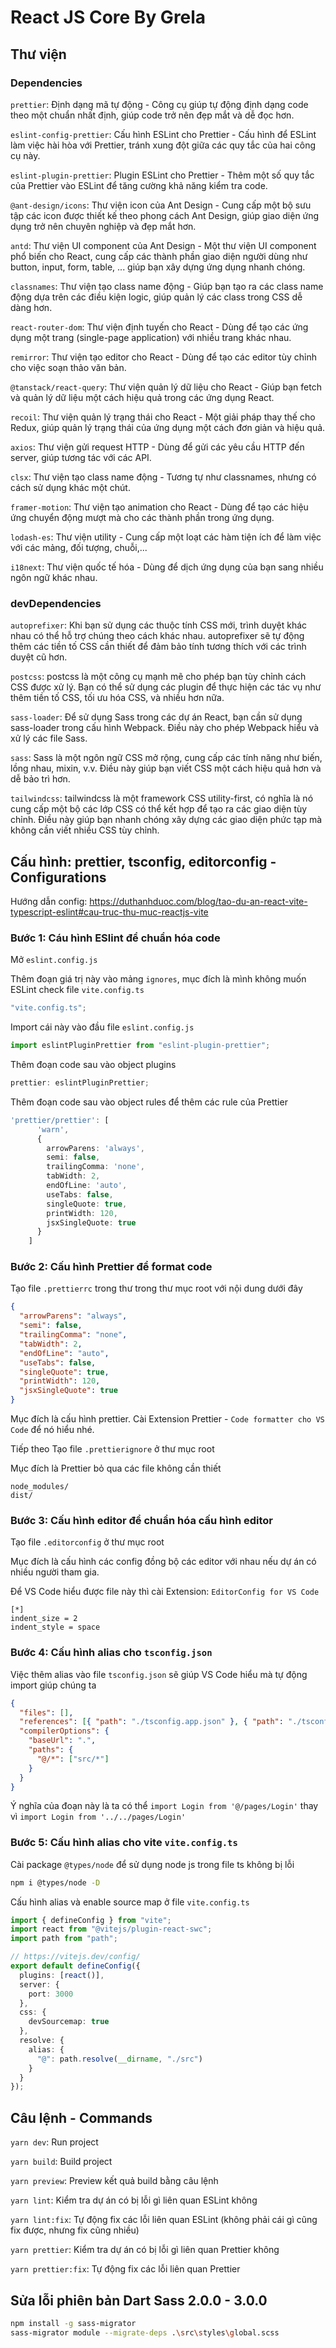# React JS Core By Grela

## Thư viện

### Dependencies

`prettier`: Định dạng mã tự động - Công cụ giúp tự động định dạng code theo một chuẩn nhất định, giúp code trở nên đẹp mắt và dễ đọc hơn.

`eslint-config-prettier`: Cấu hình ESLint cho Prettier - Cấu hình để ESLint làm việc hài hòa với Prettier, tránh xung đột giữa các quy tắc của hai công cụ này.

`eslint-plugin-prettier`: Plugin ESLint cho Prettier - Thêm một số quy tắc của Prettier vào ESLint để tăng cường khả năng kiểm tra code.

`@ant-design/icons`: Thư viện icon của Ant Design - Cung cấp một bộ sưu tập các icon được thiết kế theo phong cách Ant Design, giúp giao diện ứng dụng trở nên chuyên nghiệp và đẹp mắt hơn.

`antd`: Thư viện UI component của Ant Design - Một thư viện UI component phổ biến cho React, cung cấp các thành phần giao diện người dùng như button, input, form, table, ... giúp bạn xây dựng ứng dụng nhanh chóng.

`classnames`: Thư viện tạo class name động - Giúp bạn tạo ra các class name động dựa trên các điều kiện logic, giúp quản lý các class trong CSS dễ dàng hơn.

`react-router-dom`: Thư viện định tuyến cho React - Dùng để tạo các ứng dụng một trang (single-page application) với nhiều trang khác nhau.

`remirror`: Thư viện tạo editor cho React - Dùng để tạo các editor tùy chỉnh cho việc soạn thảo văn bản.

`@tanstack/react-query`: Thư viện quản lý dữ liệu cho React - Giúp bạn fetch và quản lý dữ liệu một cách hiệu quả trong các ứng dụng React.

`recoil`: Thư viện quản lý trạng thái cho React - Một giải pháp thay thế cho Redux, giúp quản lý trạng thái của ứng dụng một cách đơn giản và hiệu quả.

`axios`: Thư viện gửi request HTTP - Dùng để gửi các yêu cầu HTTP đến server, giúp tương tác với các API.

`clsx`: Thư viện tạo class name động - Tương tự như classnames, nhưng có cách sử dụng khác một chút.

`framer-motion`: Thư viện tạo animation cho React - Dùng để tạo các hiệu ứng chuyển động mượt mà cho các thành phần trong ứng dụng.

`lodash-es`: Thư viện utility - Cung cấp một loạt các hàm tiện ích để làm việc với các mảng, đối tượng, chuỗi,...

`i18next`: Thư viện quốc tế hóa - Dùng để dịch ứng dụng của bạn sang nhiều ngôn ngữ khác nhau.

### devDependencies

`autoprefixer`: Khi bạn sử dụng các thuộc tính CSS mới, trình duyệt khác nhau có thể hỗ trợ chúng theo cách khác nhau. autoprefixer sẽ tự động thêm các tiền tố CSS cần thiết để đảm bảo tính tương thích với các trình duyệt cũ hơn.

`postcss`: postcss là một công cụ mạnh mẽ cho phép bạn tùy chỉnh cách CSS được xử lý. Bạn có thể sử dụng các plugin để thực hiện các tác vụ như thêm tiền tố CSS, tối ưu hóa CSS, và nhiều hơn nữa.

`sass-loader`: Để sử dụng Sass trong các dự án React, bạn cần sử dụng sass-loader trong cấu hình Webpack. Điều này cho phép Webpack hiểu và xử lý các file Sass.

`sass`: Sass là một ngôn ngữ CSS mở rộng, cung cấp các tính năng như biến, lồng nhau, mixin, v.v. Điều này giúp bạn viết CSS một cách hiệu quả hơn và dễ bảo trì hơn.

`tailwindcss`: tailwindcss là một framework CSS utility-first, có nghĩa là nó cung cấp một bộ các lớp CSS có thể kết hợp để tạo ra các giao diện tùy chỉnh. Điều này giúp bạn nhanh chóng xây dựng các giao diện phức tạp mà không cần viết nhiều CSS tùy chỉnh.

## Cấu hình: prettier, tsconfig, editorconfig - Configurations

Hướng dẫn config: https://duthanhduoc.com/blog/tao-du-an-react-vite-typescript-eslint#cau-truc-thu-muc-reactjs-vite

### Bước 1: Cáu hình ESlint để chuẩn hóa code

Mở `eslint.config.js`

Thêm đoạn giá trị này vào mảng `ignores`, mục đích là mình không muốn ESLint check file `vite.config.ts`

```ts
"vite.config.ts";
```

Import cái này vào đầu file `eslint.config.js`

```ts
import eslintPluginPrettier from "eslint-plugin-prettier";
```

Thêm đoạn code sau vào object plugins

```ts
prettier: eslintPluginPrettier;
```

Thêm đoạn code sau vào object rules để thêm các rule của Prettier

```ts
'prettier/prettier': [
      'warn',
      {
        arrowParens: 'always',
        semi: false,
        trailingComma: 'none',
        tabWidth: 2,
        endOfLine: 'auto',
        useTabs: false,
        singleQuote: true,
        printWidth: 120,
        jsxSingleQuote: true
      }
    ]
```

### Bước 2: Cấu hình Prettier để format code

Tạo file `.prettierrc` trong thư trong thư mục root với nội dung dưới đây

```json
{
  "arrowParens": "always",
  "semi": false,
  "trailingComma": "none",
  "tabWidth": 2,
  "endOfLine": "auto",
  "useTabs": false,
  "singleQuote": true,
  "printWidth": 120,
  "jsxSingleQuote": true
}
```

Mục đích là cấu hình prettier. Cài Extension Prettier - `Code formatter cho VS Code` để nó hiểu nhé.

Tiếp theo Tạo file `.prettierignore` ở thư mục root

Mục đích là Prettier bỏ qua các file không cần thiết

```ignore
node_modules/
dist/
```

### Bước 3: Cấu hình editor để chuẩn hóa cấu hình editor

Tạo file `.editorconfig` ở thư mục root

Mục đích là cấu hình các config đồng bộ các editor với nhau nếu dự án có nhiều người tham gia.

Để VS Code hiểu được file này thì cài Extension: `EditorConfig for VS Code`

```editorconfig
[*]
indent_size = 2
indent_style = space
```

### Bước 4: Cấu hình alias cho `tsconfig.json`

Việc thêm alias vào file `tsconfig.json` sẽ giúp VS Code hiểu mà tự động import giúp chúng ta

```json
{
  "files": [],
  "references": [{ "path": "./tsconfig.app.json" }, { "path": "./tsconfig.node.json" }],
  "compilerOptions": {
    "baseUrl": ".",
    "paths": {
      "@/*": ["src/*"]
    }
  }
}
```

Ý nghĩa của đoạn này là ta có thể `import Login from '@/pages/Login'` thay vì `import Login from '../../pages/Login'`

### Bước 5: Cấu hình alias cho vite `vite.config.ts`

Cài package `@types/node` để sử dụng node js trong file ts không bị lỗi

```bash
npm i @types/node -D
```

Cấu hình alias và enable source map ở file `vite.config.ts`

```ts
import { defineConfig } from "vite";
import react from "@vitejs/plugin-react-swc";
import path from "path";

// https://vitejs.dev/config/
export default defineConfig({
  plugins: [react()],
  server: {
    port: 3000
  },
  css: {
    devSourcemap: true
  },
  resolve: {
    alias: {
      "@": path.resolve(__dirname, "./src")
    }
  }
});
```

## Câu lệnh - Commands

`yarn dev`: Run project

`yarn build`: Build project

`yarn preview`: Preview kết quả build bằng câu lệnh

`yarn lint`: Kiểm tra dự án có bị lỗi gì liên quan ESLint không

`yarn lint:fix`: Tự động fix các lỗi liên quan ESLint (không phải cái gì cũng fix được, nhưng fix cũng nhiều)

`yarn prettier`: Kiểm tra dự án có bị lỗi gì liên quan Prettier không

`yarn prettier:fix`: Tự động fix các lỗi liên quan Prettier

## Sửa lỗi phiên bản Dart Sass 2.0.0 - 3.0.0

```bash
npm install -g sass-migrator
sass-migrator module --migrate-deps .\src\styles\global.scss
```
